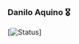 
### Danilo Aquino 🎖️

[![Status](https://github-readme-stats.vercel.app/api/top-langs/?Aquinooo={Aquinooo}&theme=blue-green)]
